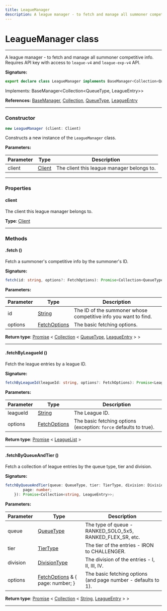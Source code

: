 ```yaml
---
title: LeagueManager
description: A league manager - to fetch and manage all summoner competitive info.   Requires API key with access to `league-v4` and `league-exp-v4` API.
---
```


# LeagueManager class

---

A league manager - to fetch and manage all summoner competitive info.   Requires API key with access to `league-v4` and `league-exp-v4` API.

**Signature:**

```ts
export declare class LeagueManager implements BaseManager<Collection<QueueType, LeagueEntry>> 
```

Implements: BaseManager&lt;Collection&lt;QueueType, LeagueEntry&gt;&gt;

**References:** [BaseManager](/api/interfaces/basemanager), [Collection](https://discord.js.org/#/docs/collection/stable/class/Collection), [QueueType](/api/types/queuetype), [LeagueEntry](/api/classes/leagueentry)

---

### Constructor

```ts
new LeagueManager (client: Client)
```

Constructs a new instance of the `LeagueManager` class.

**Parameters:**

| Parameter | Type | Description |
| --------- | ---- | ----------- |
| client | [Client](/api/classes/client) | The client this league manager belongs to. |
---

### Properties

#### client

The client this league manager belongs to.



**Type**: [Client](/api/classes/client)

---

### Methods

#### .fetch ()

Fetch a summoner's competitive info by the summoner's ID.




**Signature:**

```ts
fetch(id: string, options?: FetchOptions): Promise<Collection<QueueType, LeagueEntry>>;
```

**Parameters:**

| Parameter | Type | Description |
| --------- | ---- | ----------- |
| id | [String](https://developer.mozilla.org/en-US/docs/Web/JavaScript/Reference/Global_Objects/String) | The ID of the summoner whose competitive info you want to find. |
| options | [FetchOptions](/api/interfaces/fetchoptions) | The basic fetching options. |

**Return type**: [Promise](https://developer.mozilla.org/en-US/docs/Web/JavaScript/Reference/Global_Objects/Promise) \< [Collection](https://discord.js.org/#/docs/collection/stable/class/Collection) \< [QueueType](/api/types/queuetype), [LeagueEntry](/api/classes/leagueentry) \> \>

---

#### .fetchByLeagueId ()

Fetch the league entries by a league ID.




**Signature:**

```ts
fetchByLeagueId(leagueId: string, options?: FetchOptions): Promise<LeagueList>;
```

**Parameters:**

| Parameter | Type | Description |
| --------- | ---- | ----------- |
| leagueId | [String](https://developer.mozilla.org/en-US/docs/Web/JavaScript/Reference/Global_Objects/String) | The League ID. |
| options | [FetchOptions](/api/interfaces/fetchoptions) | The basic fetching options (exception: `force` defaults to true). |

**Return type**: [Promise](https://developer.mozilla.org/en-US/docs/Web/JavaScript/Reference/Global_Objects/Promise) \< [LeagueList](/api/classes/leaguelist) \>

---

#### .fetchByQueueAndTier ()

Fetch a collection of league entries by the queue type, tier and division.




**Signature:**

```ts
fetchByQueueAndTier(queue: QueueType, tier: TierType, division: DivisionType, options?: FetchOptions & {
        page: number;
    }): Promise<Collection<string, LeagueEntry>>;
```

**Parameters:**

| Parameter | Type | Description |
| --------- | ---- | ----------- |
| queue | [QueueType](/api/types/queuetype) | The type of queue - RANKED_SOLO_5x5, RANKED_FLEX_SR, etc. |
| tier | [TierType](/api/types/tiertype) | The tier of the entries - IRON to CHALLENGER. |
| division | [DivisionType](/api/types/divisiontype) | The division of the entries - I, II, III, IV. |
| options | [FetchOptions](/api/interfaces/fetchoptions) & {         page: number;     } | The basic fetching options (and page number - defaults to 1). |

**Return type**: [Promise](https://developer.mozilla.org/en-US/docs/Web/JavaScript/Reference/Global_Objects/Promise) \< [Collection](https://discord.js.org/#/docs/collection/stable/class/Collection) \< [String](https://developer.mozilla.org/en-US/docs/Web/JavaScript/Reference/Global_Objects/String), [LeagueEntry](/api/classes/leagueentry) \> \>

---

